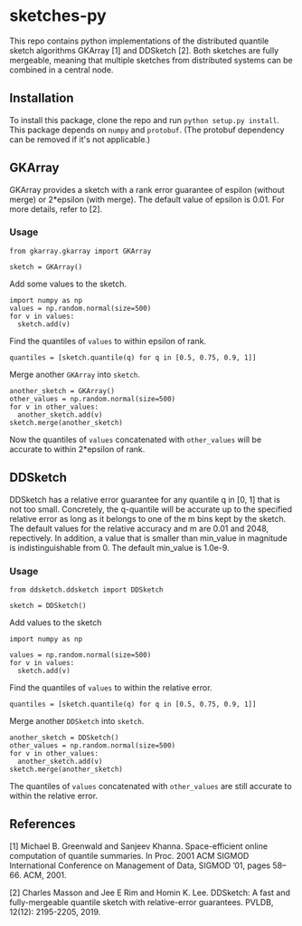 # sketches-py

This repo contains python implementations of the distributed quantile sketch algorithms GKArray [1]  and DDSketch [2]. Both sketches are fully mergeable, meaning that multiple sketches from distributed systems can be combined in a central node.

## Installation

To install this package, clone the repo and run `python setup.py install`. This package depends on `numpy` and `protobuf`. (The protobuf dependency can be removed if it's not applicable.)

## GKArray

GKArray provides a sketch with a rank error guarantee of espilon (without merge) or 2\*epsilon (with merge). The default value of epsilon is 0.01. For more details, refer to [2].

### Usage
```
from gkarray.gkarray import GKArray

sketch = GKArray()
```
Add some values to the sketch.
```
import numpy as np
values = np.random.normal(size=500)
for v in values:
  sketch.add(v)
```
Find the quantiles of `values` to within epsilon of rank.
```
quantiles = [sketch.quantile(q) for q in [0.5, 0.75, 0.9, 1]]
```
Merge another `GKArray` into `sketch`.
```
another_sketch = GKArray()
other_values = np.random.normal(size=500)
for v in other_values:
  another_sketch.add(v)
sketch.merge(another_sketch)
```
Now the quantiles of `values` concatenated with `other_values` will be accurate to within 2\*epsilon of rank.

## DDSketch

DDSketch has a relative error guarantee for any quantile q in [0, 1] that is not too small. Concretely, the q-quantile will be accurate up to the specified relative error as long as it belongs to one of the m bins kept by the sketch. The default values for the relative accuracy and m are 0.01 and 2048, repectively. In addition, a value that is smaller than min_value in magnitude is indistinguishable from 0. The default min_value is 1.0e-9.

### Usage
```
from ddsketch.ddsketch import DDSketch

sketch = DDSketch()
```
Add values to the sketch
```
import numpy as np

values = np.random.normal(size=500)
for v in values:
  sketch.add(v)
```
Find the quantiles of `values` to within the relative error.
```
quantiles = [sketch.quantile(q) for q in [0.5, 0.75, 0.9, 1]]
```
Merge another `DDSketch` into `sketch`.
```
another_sketch = DDSketch()
other_values = np.random.normal(size=500)
for v in other_values:
  another_sketch.add(v)
sketch.merge(another_sketch)
```
The quantiles of `values` concatenated with `other_values` are still accurate to within the relative error.

## References
[1] Michael B. Greenwald and Sanjeev Khanna. Space-efficient online computation of quantile summaries. In Proc. 2001 ACM
SIGMOD International Conference on Management of Data, SIGMOD ’01, pages 58–66. ACM, 2001.

[2] Charles Masson and Jee E Rim and Homin K. Lee. DDSketch: A fast and fully-mergeable quantile sketch with relative-error guarantees. PVLDB, 12(12): 2195-2205, 2019.
